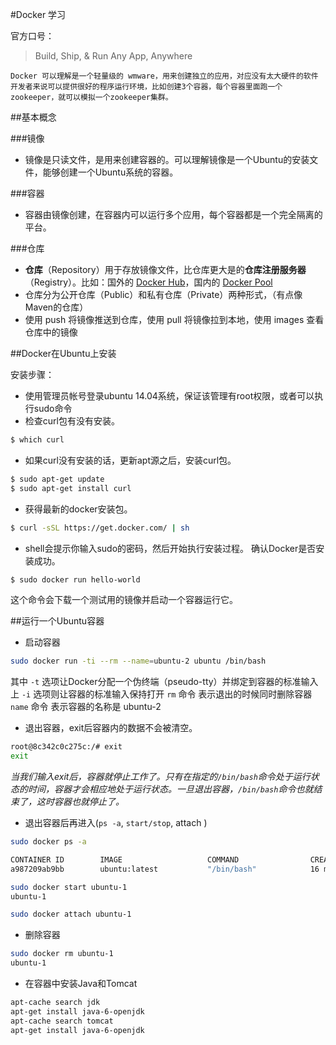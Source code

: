 #Docker 学习

官方口号：
>Build, Ship, & Run Any App, Anywhere

```
Docker 可以理解是一个轻量级的 wmware，用来创建独立的应用，对应没有太大硬件的软件开发者来说可以提供很好的程序运行环境，比如创建3个容器，每个容器里面跑一个 zookeeper，就可以模拟一个zookeeper集群。
```
##基本概念

###镜像
- 镜像是只读文件，是用来创建容器的。可以理解镜像是一个Ubuntu的安装文件，能够创建一个Ubuntu系统的容器。

###容器
- 容器由镜像创建，在容器内可以运行多个应用，每个容器都是一个完全隔离的平台。

###仓库
- **仓库**（Repository）用于存放镜像文件，比仓库更大是的**仓库注册服务器**（Registry）。比如：国外的 [Docker Hub](https://hub.docker.com/)，国内的 [Docker Pool](http://dockerpool.com/) 
- 仓库分为公开仓库（Public）和私有仓库（Private）两种形式，（有点像Maven的仓库）
- 使用 push 将镜像推送到仓库，使用 pull 将镜像拉到本地，使用 images 查看仓库中的镜像

##Docker在Ubuntu上安装

安装步骤：

- 使用管理员帐号登录ubuntu 14.04系统，保证该管理有root权限，或者可以执行sudo命令
- 检查curl包有没有安装。
```bash
$ which curl
```
- 如果curl没有安装的话，更新apt源之后，安装curl包。
```bash
$ sudo apt-get update 
$ sudo apt-get install curl
```
- 获得最新的docker安装包。
```bash
$ curl -sSL https://get.docker.com/ | sh 
```
- shell会提示你输入sudo的密码，然后开始执行安装过程。
确认Docker是否安装成功。
```bash
$ sudo docker run hello-world
```
这个命令会下载一个测试用的镜像并启动一个容器运行它。

##运行一个Ubuntu容器

- 启动容器
```bash
sudo docker run -ti --rm --name=ubuntu-2 ubuntu /bin/bash
```
其中 `-t` 选项让Docker分配一个伪终端（pseudo-tty）并绑定到容器的标准输入上
		`-i` 选项则让容器的标准输入保持打开
`rm` 命令 表示退出的时候同时删除容器
`name` 命令 表示容器的名称是 ubuntu-2

- 退出容器，exit后容器内的数据不会被清空。
```bash
root@8c342c0c275c:/# exit
exit
```
*当我们输入exit后，容器就停止工作了。只有在指定的`/bin/bash`命令处于运行状态的时间，容器才会相应地处于运行状态。一旦退出容器，`/bin/bash`命令也就结束了，这时容器也就停止了。*

- 退出容器后再进入(`ps -a`, `start/stop`, attach )
```bash
sudo docker ps -a

CONTAINER ID        IMAGE                   COMMAND                CREATED             STATUS                         PORTS                    NAMES
a987209ab9bb        ubuntu:latest           "/bin/bash"            16 minutes ago      Exited (100) 3 minutes ago                              ubuntu-1

sudo docker start ubuntu-1
ubuntu-1

sudo docker attach ubuntu-1
```
- 删除容器
```bash
sudo docker rm ubuntu-1
ubuntu-1
```

- 在容器中安装Java和Tomcat
```bash
apt-cache search jdk
apt-get install java-6-openjdk
apt-cache search tomcat
apt-get install java-6-openjdk
```














